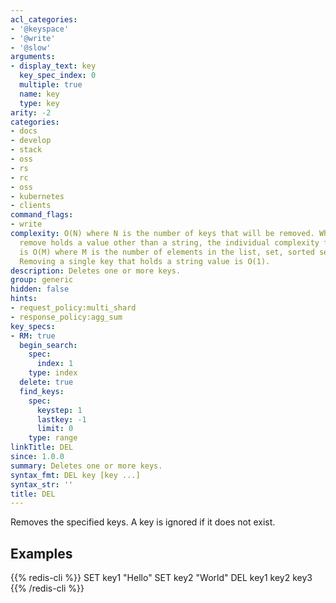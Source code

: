 ```yaml
---
acl_categories:
- '@keyspace'
- '@write'
- '@slow'
arguments:
- display_text: key
  key_spec_index: 0
  multiple: true
  name: key
  type: key
arity: -2
categories:
- docs
- develop
- stack
- oss
- rs
- rc
- oss
- kubernetes
- clients
command_flags:
- write
complexity: O(N) where N is the number of keys that will be removed. When a key to
  remove holds a value other than a string, the individual complexity for this key
  is O(M) where M is the number of elements in the list, set, sorted set or hash.
  Removing a single key that holds a string value is O(1).
description: Deletes one or more keys.
group: generic
hidden: false
hints:
- request_policy:multi_shard
- response_policy:agg_sum
key_specs:
- RM: true
  begin_search:
    spec:
      index: 1
    type: index
  delete: true
  find_keys:
    spec:
      keystep: 1
      lastkey: -1
      limit: 0
    type: range
linkTitle: DEL
since: 1.0.0
summary: Deletes one or more keys.
syntax_fmt: DEL key [key ...]
syntax_str: ''
title: DEL
---
```

Removes the specified keys.
A key is ignored if it does not exist.

## Examples

{{% redis-cli %}}
SET key1 "Hello"
SET key2 "World"
DEL key1 key2 key3
{{% /redis-cli %}}

